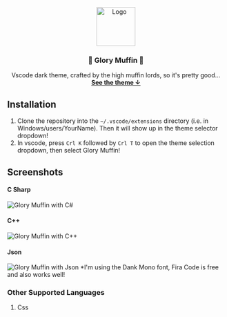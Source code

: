 <div align="center">
	<img src="/images/glory-muffin-icon.png" alt="Logo" width="90" height="90">
	<h3 align="center">🙌 Glory Muffin 🙌</h3>
	<p align="center">
    Vscode dark theme, crafted by the high muffin lords, so it's pretty good...
    <br />
    <a href="#c-sharp"><strong>See the theme ↓</strong></a>
   	<br />
  </p>
</div>

## Installation
1. Clone the repository into the `~/.vscode/extensions` directory (i.e. in Windows/users/YourName). Then it will show up in the theme selector dropdown!
2. In vscode, press `Crl K` followed by `Crl T` to open the theme selection dropdown, then select Glory Muffin!

## Screenshots
#### C Sharp
<img src="/screenshots/Csharp.png" alt="Glory Muffin with C#" />

#### C++
<img src="/screenshots/cplusplus.png" alt="Glory Muffin with C++" />

#### Json
<img src="/screenshots/jsonIm.png" alt="Glory Muffin with Json" />
*I'm using the Dank Mono font, Fira Code is free and also works well!

### Other Supported Languages
1. Css
